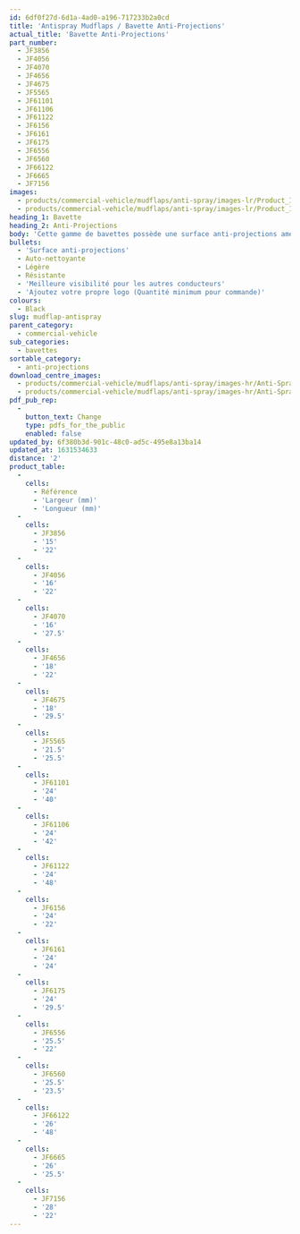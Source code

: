 ```yaml
---
id: 6df0f27d-6d1a-4ad0-a196-717233b2a0cd
title: 'Antispray Mudflaps / Bavette Anti-Projections'
actual_title: 'Bavette Anti-Projections'
part_number:
  - JF3856
  - JF4056
  - JF4070
  - JF4656
  - JF4675
  - JF5565
  - JF61101
  - JF61106
  - JF61122
  - JF6156
  - JF6161
  - JF6175
  - JF6556
  - JF6560
  - JF66122
  - JF6665
  - JF7156
images:
  - products/commercial-vehicle/mudflaps/anti-spray/images-lr/Product_Image_776x776_(518x518_focus_area)-Anti-Spray_01.jpg
  - products/commercial-vehicle/mudflaps/anti-spray/images-lr/Product_Image_776x776_(518x518_focus_area)-Anti-Spray_02.jpg
heading_1: Bavette
heading_2: Anti-Projections
body: 'Cette gamme de bavettes possède une surface anti-projections améliorant la visibilité des autres usagers.'
bullets:
  - 'Surface anti-projections'
  - Auto-nettoyante
  - Légère
  - Résistante
  - 'Meilleure visibilité pour les autres conducteurs'
  - 'Ajoutez votre propre logo (Quantité minimum pour commande)'
colours:
  - Black
slug: mudflap-antispray
parent_category:
  - commercial-vehicle
sub_categories:
  - bavettes
sortable_category:
  - anti-projections
download_centre_images:
  - products/commercial-vehicle/mudflaps/anti-spray/images-hr/Anti-Spray_01.jpg
  - products/commercial-vehicle/mudflaps/anti-spray/images-hr/Anti-Spray_02.jpg
pdf_pub_rep:
  -
    button_text: Change
    type: pdfs_for_the_public
    enabled: false
updated_by: 6f380b3d-901c-48c0-ad5c-495e8a13ba14
updated_at: 1631534633
distance: '2'
product_table:
  -
    cells:
      - Référence
      - 'Largeur (mm)'
      - 'Longueur (mm)'
  -
    cells:
      - JF3856
      - '15'
      - '22'
  -
    cells:
      - JF4056
      - '16'
      - '22'
  -
    cells:
      - JF4070
      - '16'
      - '27.5'
  -
    cells:
      - JF4656
      - '18'
      - '22'
  -
    cells:
      - JF4675
      - '18'
      - '29.5'
  -
    cells:
      - JF5565
      - '21.5'
      - '25.5'
  -
    cells:
      - JF61101
      - '24'
      - '40'
  -
    cells:
      - JF61106
      - '24'
      - '42'
  -
    cells:
      - JF61122
      - '24'
      - '48'
  -
    cells:
      - JF6156
      - '24'
      - '22'
  -
    cells:
      - JF6161
      - '24'
      - '24'
  -
    cells:
      - JF6175
      - '24'
      - '29.5'
  -
    cells:
      - JF6556
      - '25.5'
      - '22'
  -
    cells:
      - JF6560
      - '25.5'
      - '23.5'
  -
    cells:
      - JF66122
      - '26'
      - '48'
  -
    cells:
      - JF6665
      - '26'
      - '25.5'
  -
    cells:
      - JF7156
      - '28'
      - '22'
---
```

